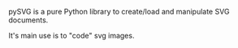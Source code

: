 pySVG is a pure Python library to create/load and manipulate SVG documents.

It's main use is to "code" svg images.